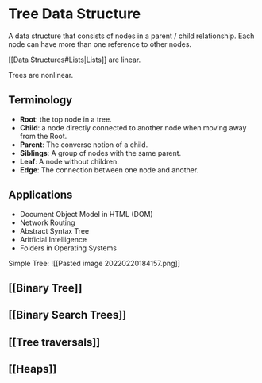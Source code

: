 # Tree Data Structure

A data structure that consists of nodes in a parent / child relationship. 
Each node can have more than one reference to other nodes. 

[[Data Structures#Lists|Lists]] are linear. 

Trees are nonlinear.

## Terminology
- **Root**: the top node in a tree. 
- **Child**: a node directly connected to another node when moving away from the Root.
- **Parent**: The converse notion of a child. 
- **Siblings**: A group of nodes with the same parent. 
- **Leaf**: A node without children. 
- **Edge**: The connection between one node and another. 


## Applications
- Document Object Model in HTML (DOM)
- Network Routing
- Abstract Syntax Tree
- Aritficial Intelligence
- Folders in Operating Systems

Simple Tree:
![[Pasted image 20220220184157.png]]

## [[Binary Tree]]
## [[Binary Search Trees]]
## [[Tree traversals]]
## [[Heaps]]
